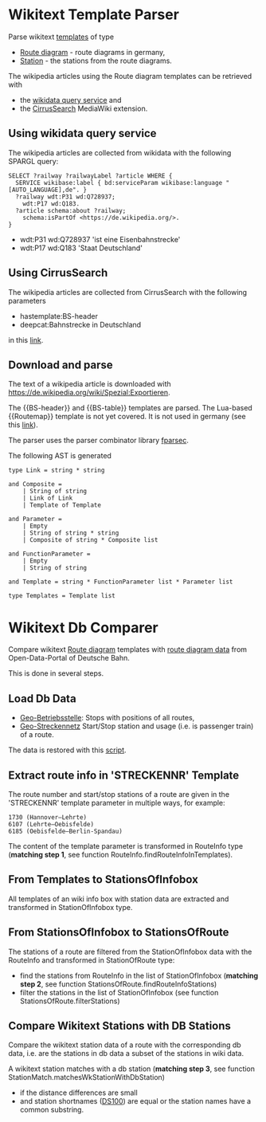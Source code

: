 # Wikitext Template Parser

Parse wikitext [templates](https://www.mediawiki.org/wiki/Help:Templates) of type

* [Route diagram](https://de.wikipedia.org/wiki/Wikipedia:Formatvorlage_Bahnstrecke) - route diagrams in germany,
* [Station](https://de.wikipedia.org/wiki/Wikipedia:Formatvorlage_Bahnhof) - the stations from the route diagrams.

The wikipedia articles using the Route diagram templates can be retrieved with

* the [wikidata query service](https://query.wikidata.org/) and
* the [CirrusSearch](https://www.mediawiki.org/wiki/Help:CirrusSearch) MediaWiki extension.

## Using wikidata query service

The wikipedia articles are collected from wikidata with the following SPARGL query:

```
SELECT ?railway ?railwayLabel ?article WHERE {
  SERVICE wikibase:label { bd:serviceParam wikibase:language "[AUTO_LANGUAGE],de". }
  ?railway wdt:P31 wd:Q728937;
    wdt:P17 wd:Q183.
  ?article schema:about ?railway;
    schema:isPartOf <https://de.wikipedia.org/>.
}
```
* wdt:P31 wd:Q728937 'ist eine Eisenbahnstrecke'
* wdt:P17 wd:Q183 'Staat Deutschland'

## Using CirrusSearch

The wikipedia articles are collected from CirrusSearch with the following parameters 

* hastemplate:BS-header
* deepcat:Bahnstrecke in Deutschland

in this [link](https://de.wikipedia.org/w/index.php?search=hastemplate%3ABS-header+deepcat%3A%22Bahnstrecke+in+Deutschland%22&title=Spezial%3ASuche&profile=advanced&fulltext=1&advancedSearch-current=&ns0=1&limit=2000).

## Download and parse

The text of a wikipedia article is downloaded with https://de.wikipedia.org/wiki/Spezial:Exportieren.

The {{BS-header}} and {{BS-table}} templates are parsed. The Lua-based {{Routemap}} template is not yet covered. It is not used in germany (see this [link](https://de.wikipedia.org/w/index.php?search=hastemplate%3ARoutemap&title=Spezial:Suche&profile=advanced&fulltext=1&advancedSearch-current=%7B%7D&ns0=1)).

The parser uses the parser combinator library [fparsec](https://github.com/stephan-tolksdorf/fparsec).

The following AST is generated

```
type Link = string * string

and Composite =
    | String of string
    | Link of Link
    | Template of Template

and Parameter =
    | Empty
    | String of string * string
    | Composite of string * Composite list

and FunctionParameter =
    | Empty
    | String of string

and Template = string * FunctionParameter list * Parameter list

type Templates = Template list
```

# Wikitext Db Comparer

Compare wikitext [Route diagram](https://de.wikipedia.org/wiki/Wikipedia:Formatvorlage_Bahnstrecke) templates with [route diagram data](https://data.deutschebahn.com/dataset?groups=datasets) from Open-Data-Portal of Deutsche Bahn.

This is done in several steps.

## Load Db Data

* [Geo-Betriebsstelle](https://data.deutschebahn.com/dataset/geo-betriebsstelle): Stops with positions of all routes,
* [Geo-Streckennetz](https://data.deutschebahn.com/dataset/geo-strecke) Start/Stop station and usage (i.e. is passenger train) of a route.

The data is restored with this [script](../../scripts/restore.sh).

## Extract route info in 'STRECKENNR' Template

The route number and start/stop stations of a route are given in the 'STRECKENNR' template parameter in multiple ways, for example:

```
1730 (Hannover–Lehrte)
6107 (Lehrte–Oebisfelde)
6185 (Oebisfelde–Berlin-Spandau)
```

The content of the template parameter is transformed in RouteInfo type (**matching step 1**, see function RouteInfo.findRouteInfoInTemplates). 

## From Templates to StationsOfInfobox

All templates of an wiki info box with station data are extracted and transformed in StationOfInfobox type.

## From StationsOfInfobox to StationsOfRoute

The stations of a route are filtered from the StationOfInfobox data with the RouteInfo and transformed in StationOfRoute type:

* find the stations from RouteInfo in the list of StationOfInfobox (**matching step 2**, see function StationsOfRoute.findRouteInfoStations)
* filter the stations in the list of StationOfInfobox (see function StationsOfRoute.filterStations)

## Compare Wikitext Stations with DB Stations

Compare the wikitext station data of a route with the corresponding db data, i.e. are the stations in db data a subset of the stations in wiki data.

A wikitext station matches with a db station (**matching step 3**, see function StationMatch.matchesWkStationWithDbStation)

* if the distance differences are small 
* and station shortnames ([DS100](https://fahrweg.dbnetze.com/fahrweg-de/kunden/betrieb/betriebsstellen-1393360)) are equal or the station names have a common substring.
